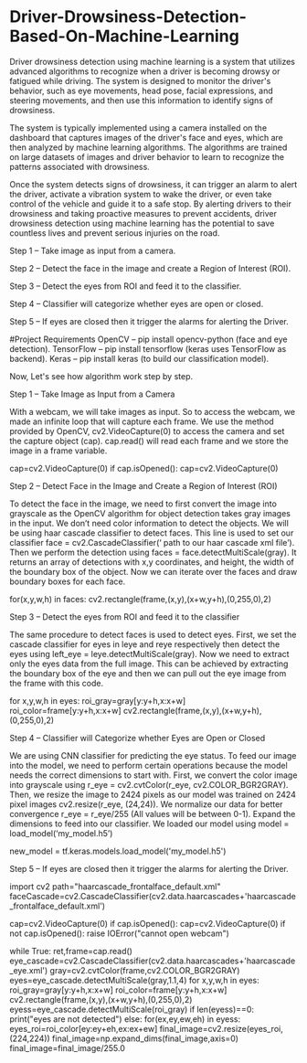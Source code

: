 # Driver-Drowsiness-Detection-Based-On-Machine-Learning
Driver drowsiness detection using machine learning is a system that utilizes advanced algorithms to recognize when a driver is becoming drowsy or fatigued while driving. The system is designed to monitor the driver's behavior, such as eye movements, head pose, facial expressions, and steering movements, and then use this information to identify signs of drowsiness.

The system is typically implemented using a camera installed on the dashboard that captures images of the driver's face and eyes, which are then analyzed by machine learning algorithms. The algorithms are trained on large datasets of images and driver behavior to learn to recognize the patterns associated with drowsiness.

Once the system detects signs of drowsiness, it can trigger an alarm to alert the driver, activate a vibration system to wake the driver, or even take control of the vehicle and guide it to a safe stop. By alerting drivers to their drowsiness and taking proactive measures to prevent accidents, driver drowsiness detection using machine learning has the potential to save countless lives and prevent serious injuries on the road.

Step 1 – Take image as input from a camera.

Step 2 – Detect the face in the image and create a Region of Interest (ROI).

Step 3 – Detect the eyes from ROI and feed it to the classifier.

Step 4 – Classifier will categorize whether eyes are open or closed.

Step 5 – If eyes are closed then it trigger the alarms for alerting the Driver.

#Project Requirements OpenCV – pip install opencv-python (face and eye detection). TensorFlow – pip install tensorflow (keras uses TensorFlow as backend). Keras – pip install keras (to build our classification model).

Now, Let's see how algorithm work step by step.

Step 1 – Take Image as Input from a Camera

With a webcam, we will take images as input. So to access the webcam, we made an infinite loop that will capture each frame. We use the method provided by OpenCV, cv2.VideoCapture(0) to access the camera and set the capture object (cap). cap.read() will read each frame and we store the image in a frame variable.

cap=cv2.VideoCapture(0) if cap.isOpened(): cap=cv2.VideoCapture(0)

Step 2 – Detect Face in the Image and Create a Region of Interest (ROI)

To detect the face in the image, we need to first convert the image into grayscale as the OpenCV algorithm for object detection takes gray images in the input. We don’t need color information to detect the objects. We will be using haar cascade classifier to detect faces. This line is used to set our classifier face = cv2.CascadeClassifier(‘ path to our haar cascade xml file’). Then we perform the detection using faces = face.detectMultiScale(gray). It returns an array of detections with x,y coordinates, and height, the width of the boundary box of the object. Now we can iterate over the faces and draw boundary boxes for each face.

for(x,y,w,h) in faces: cv2.rectangle(frame,(x,y),(x+w,y+h),(0,255,0),2)

Step 3 – Detect the eyes from ROI and feed it to the classifier

The same procedure to detect faces is used to detect eyes. First, we set the cascade classifier for eyes in leye and reye respectively then detect the eyes using left_eye = leye.detectMultiScale(gray). Now we need to extract only the eyes data from the full image. This can be achieved by extracting the boundary box of the eye and then we can pull out the eye image from the frame with this code.

for x,y,w,h in eyes: roi_gray=gray[y:y+h,x:x+w] roi_color=frame[y:y+h,x:x+w] cv2.rectangle(frame,(x,y),(x+w,y+h),(0,255,0),2)

Step 4 – Classifier will Categorize whether Eyes are Open or Closed

We are using CNN classifier for predicting the eye status. To feed our image into the model, we need to perform certain operations because the model needs the correct dimensions to start with. First, we convert the color image into grayscale using r_eye = cv2.cvtColor(r_eye, cv2.COLOR_BGR2GRAY). Then, we resize the image to 2424 pixels as our model was trained on 2424 pixel images cv2.resize(r_eye, (24,24)). We normalize our data for better convergence r_eye = r_eye/255 (All values will be between 0-1). Expand the dimensions to feed into our classifier. We loaded our model using model = load_model(‘my_model.h5’)

new_model = tf.keras.models.load_model('my_model.h5')

Step 5 – If eyes are closed then it trigger the alarms for alerting the Driver.

import cv2 path="haarcascade_frontalface_default.xml" faceCascade=cv2.CascadeClassifier(cv2.data.haarcascades+'haarcascade_frontalface_default.xml')

cap=cv2.VideoCapture(0) if cap.isOpened(): cap=cv2.VideoCapture(0) if not cap.isOpened(): raise IOError("cannot open webcam")

while True: ret,frame=cap.read() eye_cascade=cv2.CascadeClassifier(cv2.data.haarcascades+'haarcascade_eye.xml') gray=cv2.cvtColor(frame,cv2.COLOR_BGR2GRAY) eyes=eye_cascade.detectMultiScale(gray,1.1,4) for x,y,w,h in eyes: roi_gray=gray[y:y+h,x:x+w] roi_color=frame[y:y+h,x:x+w] cv2.rectangle(frame,(x,y),(x+w,y+h),(0,255,0),2) eyess=eye_cascade.detectMultiScale(roi_gray) if len(eyess)==0: print("eyes are not detected") else: for(ex,ey,ew,eh) in eyess: eyes_roi=roi_color[ey:ey+eh,ex:ex+ew] final_image=cv2.resize(eyes_roi,(224,224)) final_image=np.expand_dims(final_image,axis=0) final_image=final_image/255.0
